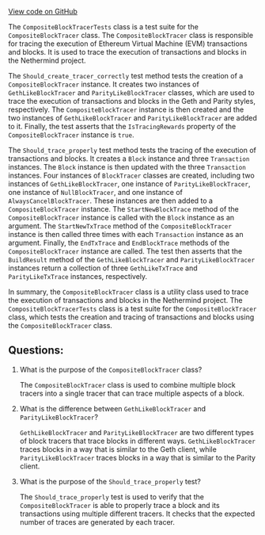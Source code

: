 [View code on GitHub](https://github.com/nethermindeth/nethermind/Nethermind.Evm.Test/Tracing/CompositeBlockTracerTests.cs)

The `CompositeBlockTracerTests` class is a test suite for the `CompositeBlockTracer` class. The `CompositeBlockTracer` class is responsible for tracing the execution of Ethereum Virtual Machine (EVM) transactions and blocks. It is used to trace the execution of transactions and blocks in the Nethermind project.

The `Should_create_tracer_correctly` test method tests the creation of a `CompositeBlockTracer` instance. It creates two instances of `GethLikeBlockTracer` and `ParityLikeBlockTracer` classes, which are used to trace the execution of transactions and blocks in the Geth and Parity styles, respectively. The `CompositeBlockTracer` instance is then created and the two instances of `GethLikeBlockTracer` and `ParityLikeBlockTracer` are added to it. Finally, the test asserts that the `IsTracingRewards` property of the `CompositeBlockTracer` instance is `true`.

The `Should_trace_properly` test method tests the tracing of the execution of transactions and blocks. It creates a `Block` instance and three `Transaction` instances. The `Block` instance is then updated with the three `Transaction` instances. Four instances of `BlockTracer` classes are created, including two instances of `GethLikeBlockTracer`, one instance of `ParityLikeBlockTracer`, one instance of `NullBlockTracer`, and one instance of `AlwaysCancelBlockTracer`. These instances are then added to a `CompositeBlockTracer` instance. The `StartNewBlockTrace` method of the `CompositeBlockTracer` instance is called with the `Block` instance as an argument. The `StartNewTxTrace` method of the `CompositeBlockTracer` instance is then called three times with each `Transaction` instance as an argument. Finally, the `EndTxTrace` and `EndBlockTrace` methods of the `CompositeBlockTracer` instance are called. The test then asserts that the `BuildResult` method of the `GethLikeBlockTracer` and `ParityLikeBlockTracer` instances return a collection of three `GethLikeTxTrace` and `ParityLikeTxTrace` instances, respectively.

In summary, the `CompositeBlockTracer` class is a utility class used to trace the execution of transactions and blocks in the Nethermind project. The `CompositeBlockTracerTests` class is a test suite for the `CompositeBlockTracer` class, which tests the creation and tracing of transactions and blocks using the `CompositeBlockTracer` class.
## Questions: 
 1. What is the purpose of the `CompositeBlockTracer` class?
    
    The `CompositeBlockTracer` class is used to combine multiple block tracers into a single tracer that can trace multiple aspects of a block.

2. What is the difference between `GethLikeBlockTracer` and `ParityLikeBlockTracer`?

    `GethLikeBlockTracer` and `ParityLikeBlockTracer` are two different types of block tracers that trace blocks in different ways. `GethLikeBlockTracer` traces blocks in a way that is similar to the Geth client, while `ParityLikeBlockTracer` traces blocks in a way that is similar to the Parity client.

3. What is the purpose of the `Should_trace_properly` test?

    The `Should_trace_properly` test is used to verify that the `CompositeBlockTracer` is able to properly trace a block and its transactions using multiple different tracers. It checks that the expected number of traces are generated by each tracer.